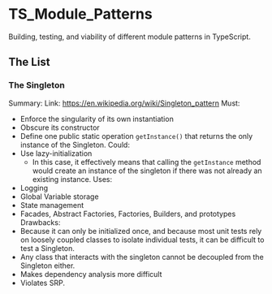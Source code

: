 # TS_Module_Patterns
Building, testing, and viability of different module patterns in TypeScript. 

## The List
### The Singleton
Summary: 
Link: https://en.wikipedia.org/wiki/Singleton_pattern
Must: 
- Enforce the singularity of its own instantiation
- Obscure its constructor
- Define one public static operation `getInstance()` that returns the only instance of the Singleton. 
Could: 
- Use lazy-initialization 
  - In this case, it effectively means that calling the `getInstance` method would create an instance of the singleton if there was not already an existing instance. 
Uses: 
- Logging 
- Global Variable storage
- State management 
- Facades, Abstract Factories, Factories, Builders, and prototypes
Drawbacks: 
- Because it can only be initialized once, and because most unit tests rely on loosely coupled classes to isolate individual tests, it can be difficult to test a Singleton. 
- Any class that interacts with the singleton cannot be decoupled from the Singleton either. 
- Makes dependency analysis more difficult 
- Violates SRP.